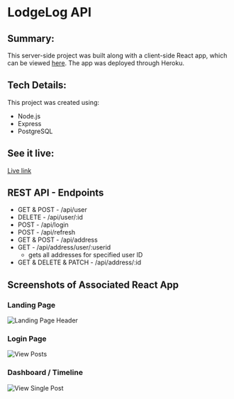 # LodgeLog API

## Summary:

This server-side project was built along with a client-side React app, which can be viewed [here](https://github.com/tatia-burdett/lodgelog-app). The app was deployed through Heroku. 

## Tech Details:

This project was created using: 
* Node.js
* Express
* PostgreSQL

## See it live:

[Live link](https://lodgelog-app-tatia-burdett.vercel.app/)

## REST API - Endpoints

* GET & POST - /api/user
* DELETE - /api/user/:id
* POST - /api/login
* POST - /api/refresh
* GET & POST - /api/address
* GET - /api/address/user/:userid
  - gets all addresses for specified user ID
* GET & DELETE & PATCH  - /api/address/:id

## Screenshots of Associated React App

### Landing Page
![Landing Page Header](screenshots/landing-page.png)

### Login Page
![View Posts](screenshots/login.png)

### Dashboard / Timeline
![View Single Post](screenshots/timeline.png)